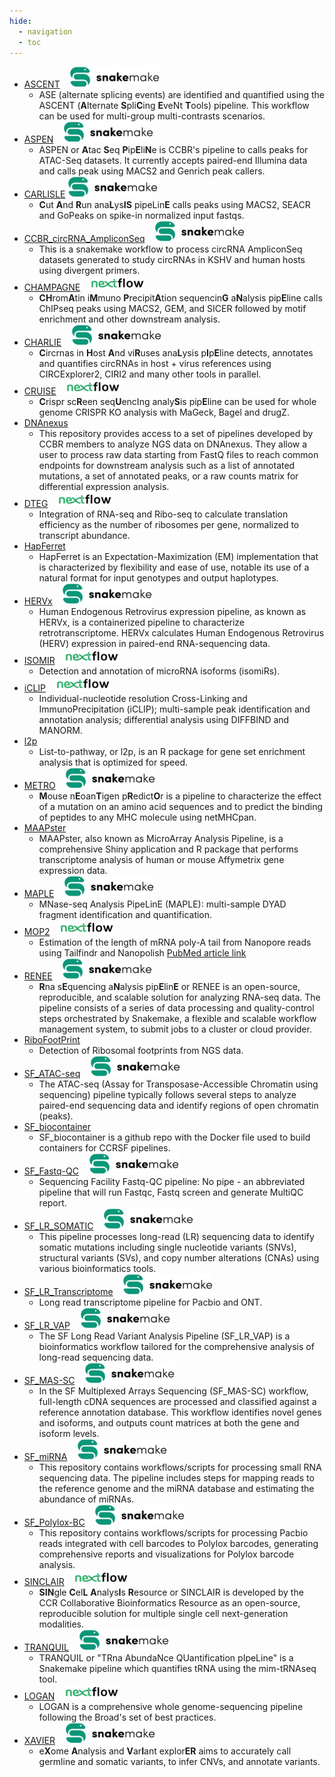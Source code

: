 ```yaml
---
hide:
  - navigation
  - toc
---
```



* [ASCENT](https://github.com/abcsFrederick/ASCENT)&nbsp;&nbsp;&nbsp;&nbsp;![snakemake](images/snakemake-small.svg)
    - ASE (alternate splicing events) are identified and quantified using the ASCENT (**A**lternate **S**pli**C**ing **E**veNt **T**ools) pipeline. This workflow can be used for multi-group multi-contrasts scenarios.
* [ASPEN](https://github.com/abcsFrederick/ASAP)&nbsp;&nbsp;&nbsp;&nbsp;![snakemake](images/snakemake-small.svg)
    - ASPEN or **A**tac **S**eq **P**ip**E**li**N**e is CCBR's pipeline to calls peaks for ATAC-Seq datasets. It currently accepts paired-end Illumina data and calls peak using MACS2 and Genrich peak callers.
* [CARLISLE](https://github.com/abcsFrederick/CARLISLE) ![snakemake](images/snakemake-small.svg)
    - **C**ut **A**nd **R**un ana**L**ys**IS** pipeLin**E** calls peaks using MACS2, SEACR and GoPeaks on spike-in normalized input fastqs.
* [CCBR_circRNA_AmpliconSeq](https://github.com/abcsFrederick/CCBR_circRNA_AmpliconSeq)&nbsp;&nbsp;&nbsp;&nbsp;![snakemake](images/snakemake-small.svg)
    - This is a snakemake workflow to process circRNA AmpliconSeq datasets generated to study circRNAs in KSHV and human hosts using divergent primers.
* [CHAMPAGNE](https://github.com/abcsFrederick/CHAMPAGNE)&nbsp;&nbsp;&nbsp;&nbsp;![nextflow](images/nextflow-small.svg)
    - **CH**rom**A**tin i**M**muno **P**recipit**A**tion sequencin**G** a**N**alysis pip**E**line calls ChIPseq peaks using MACS2, GEM, and SICER followed by motif enrichment and other downstream analysis.
* [CHARLIE](https://github.com/abcsFrederick/CHARLIE)&nbsp;&nbsp;&nbsp;&nbsp;![snakemake](images/snakemake-small.svg)
    - **C**ircrnas in **H**ost **A**nd vi**R**uses ana**L**ysis p**I**p**E**line detects, annotates and quantifies circRNAs in host + virus references using CIRCExplorer2, CIRI2 and many other tools in parallel.
* [CRUISE](https://github.com/abcsFrederick/CRUISE)&nbsp;&nbsp;&nbsp;&nbsp;![nextflow](images/nextflow-small.svg)
    - **C**rispr sc**R**een seq**U**encIng analy**S**is pip**E**line can be used for whole genome CRISPR KO analysis with MaGeck, Bagel and drugZ.
* [DNAnexus](https://github.com/abcsFrederick/DNAnexus)
    - This repository provides access to a set of pipelines developed by CCBR members to analyze NGS data on DNAnexus. They allow a user to process raw data starting from FastQ files to reach common endpoints for downstream analysis such as a list of annotated mutations, a set of annotated peaks, or a raw counts matrix for differential expression analysis.
* [DTEG](https://github.com/NCI-RBL/Dockers/tree/main/workflows/DTEG)&nbsp;&nbsp;&nbsp;&nbsp;![nextflow](images/nextflow-small.svg)
    - Integration of RNA-seq and Ribo-seq to calculate translation efficiency as the number of ribosomes per gene, normalized to transcript abundance.
* [HapFerret](https://github.com/abcsFrederick/HapFerret)
    - HapFerret is an Expectation-Maximization (EM) implementation that is characterized by flexibility and ease of use, notable its use of a natural format for input genotypes and output haplotypes.
* [HERVx](https://github.com/abcsFrederick/HERVx)&nbsp;&nbsp;&nbsp;&nbsp;![snakemake](images/snakemake-small.svg)
    - Human Endogenous Retrovirus expression pipeline, as known as HERVx, is a containerized pipeline to characterize retrotranscriptome. HERVx calculates Human Endogenous Retrovirus (HERV) expression in paired-end RNA-sequencing data.
* [ISOMIR](https://github.com/NCI-RBL/Dockers/tree/main/workflows/isomiR)&nbsp;&nbsp;&nbsp;&nbsp;![nextflow](images/nextflow-small.svg)
    - Detection and annotation of microRNA isoforms (isomiRs).
* [iCLIP](https://github.com/abcsFrederick/iCLIP_V3)&nbsp;&nbsp;&nbsp;&nbsp;![nextflow](images/nextflow-small.svg)
    - Individual-nucleotide resolution Cross-Linking and ImmunoPrecipitation (iCLIP); multi-sample peak identification and annotation analysis; differential analysis using DIFFBIND and MANORM.
* [l2p](https://github.com/abcsFrederick/l2p)
    - List-to-pathway, or l2p, is an R package for gene set enrichment analysis that is optimized for speed.
* [METRO](https://github.com/abcsFrederick/METRO)&nbsp;&nbsp;&nbsp;&nbsp;![snakemake](images/snakemake-small.svg)
    - **M**ouse n**E**oan**T**igen p**R**edict**O**r is a pipeline to characterize the effect of a mutation on an amino acid sequences and to predict the binding of peptides to any MHC molecule using netMHCpan.
* [MAAPster](https://github.com/abcsFrederick/MAAPster)
    - MAAPster, also known as MicroArray Analysis Pipeline, is a comprehensive Shiny application and R package that performs transcriptome analysis of human or mouse Affymetrix gene expression data.
* [MAPLE](https://github.com/abcsFrederick/MAPLE)&nbsp;&nbsp;&nbsp;&nbsp;![snakemake](images/snakemake-small.svg)
    - MNase-seq Analysis PipeLinE (MAPLE): multi-sample DYAD fragment identification and quantification.
* [MOP2](https://github.com/NCI-RBL/Dockers/tree/main/workflows/MOP2)&nbsp;&nbsp;&nbsp;&nbsp;![nextflow](images/nextflow-small.svg)
    - Estimation of the length of mRNA poly-A tail from Nanopore reads using Tailfindr and Nanopolish [PubMed article link](https://pubmed.ncbi.nlm.nih.gov/36723817/)
* [RENEE](https://github.com/abcsFrederick/RENEE)&nbsp;&nbsp;&nbsp;&nbsp;![snakemake](images/snakemake-small.svg)
    - **R**na s**E**quencing a**N**alysis pip**E**lin**E** or RENEE is an open-source, reproducible, and scalable solution for analyzing RNA-seq data. The pipeline consists of a series of data processing and quality-control steps orchestrated by Snakemake, a flexible and scalable workflow management system, to submit jobs to a cluster or cloud provider.
* [RiboFootPrint](https://github.com/NCI-RBL/Dockers/tree/main/workflows/RiboFootPrint) 
    - Detection of Ribosomal footprints from NGS data.
* [SF_ATAC-seq](https://github.com/abcsFrederick/SF_ATAC-seq)&nbsp;&nbsp;&nbsp;&nbsp;![snakemake](images/snakemake-small.svg)
    - The ATAC-seq (Assay for Transposase-Accessible Chromatin using sequencing) pipeline typically follows several steps to analyze paired-end sequencing data and identify regions of open chromatin (peaks).
* [SF_biocontainer](https://github.com/abcsFrederick/SF_biocontainer)
    - SF_biocontainer is a github repo with the Docker file used to build containers for CCRSF pipelines.
* [SF_Fastq-QC](https://github.com/abcsFrederick/SF_Fastq-QC)&nbsp;&nbsp;&nbsp;&nbsp;![snakemake](images/snakemake-small.svg)
    - Sequencing Facility Fastq-QC pipeline: No pipe - an abbreviated pipeline that will run Fastqc, Fastq screen and generate MultiQC report.
* [SF_LR_SOMATIC](https://github.com/abcsFrederick/SF_LR_SOMATIC)&nbsp;&nbsp;&nbsp;&nbsp;![snakemake](images/snakemake-small.svg)
    - This pipeline processes long-read (LR) sequencing data to identify somatic mutations including single nucleotide variants (SNVs), structural variants (SVs), and copy number alterations (CNAs) using various bioinformatics tools.
* [SF_LR_Transcriptome](https://github.com/abcsFrederick/SF_LR_Transcriptome)&nbsp;&nbsp;&nbsp;&nbsp;![snakemake](images/snakemake-small.svg)
    - Long read transcriptome pipeline for Pacbio and ONT.
* [SF_LR_VAP](https://github.com/abcsFrederick/SF_LR_VAP)&nbsp;&nbsp;&nbsp;&nbsp;![snakemake](images/snakemake-small.svg)
    - The SF Long Read Variant Analysis Pipeline (SF_LR_VAP) is a bioinformatics workflow tailored for the comprehensive analysis of long-read sequencing data.
* [SF_MAS-SC](https://github.com/abcsFrederick/SF_MAS-SC)&nbsp;&nbsp;&nbsp;&nbsp;![snakemake](images/snakemake-small.svg)
    - In the SF Multiplexed Arrays Sequencing (SF_MAS-SC) workflow, full-length cDNA sequences are processed and classified against a reference annotation database. This workflow identifies novel genes and isoforms, and outputs count matrices at both the gene and isoform levels.
* [SF_miRNA](https://github.com/abcsFrederick/SF_miRNA)&nbsp;&nbsp;&nbsp;&nbsp;![snakemake](images/snakemake-small.svg)
    - This repository contains workflows/scripts for processing small RNA sequencing data. The pipeline includes steps for mapping reads to the reference genome and the miRNA database and estimating the abundance of miRNAs.
* [SF_Polylox-BC](https://github.com/abcsFrederick/SF_Polylox-BC)&nbsp;&nbsp;&nbsp;&nbsp;![snakemake](images/snakemake-small.svg)
    - This repository contains workflows/scripts for processing Pacbio reads integrated with cell barcodes to Polylox barcodes, generating comprehensive reports and visualizations for Polylox barcode analysis.
* [SINCLAIR](https://github.com/abcsFrederick/SINCLAIR)&nbsp;&nbsp;&nbsp;&nbsp;![nextflow](images/nextflow-small.svg)
    -  **SIN**gle **C**el**L** **A**nalys**I**s **R**esource or SINCLAIR is developed by the CCR Collaborative Bioinformatics Resource as an open-source, reproducible solution for multiple single cell next-generation modalities.
* [TRANQUIL](https://github.com/abcsFrederick/TRANQUIL)&nbsp;&nbsp;&nbsp;&nbsp;![snakemake](images/snakemake-small.svg)
    - TRANQUIL or "TRna AbundaNce QUantification pIpeLine" is a Snakemake pipeline which quantifies tRNA using the mim-tRNAseq tool.
* [LOGAN](https://github.com/abcsFrederick/LOGAN)&nbsp;&nbsp;&nbsp;&nbsp;![nextflow](images/nextflow-small.svg)
    - LOGAN is a comprehensive whole genome-sequencing pipeline following the Broad's set of best practices.
* [XAVIER](https://github.com/abcsFrederick/XAVIER)&nbsp;&nbsp;&nbsp;&nbsp;![snakemake](images/snakemake-small.svg)
    - e**X**ome **A**nalysis and **V**ar**I**ant explor**ER** aims to accurately call germline and somatic variants, to infer CNVs, and annotate variants.

